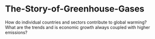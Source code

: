 # The-Story-of-Greenhouse-Gases
How do individual countries and sectors contribute to global warming? What are the trends and is economic growth always coupled with higher emissions?

